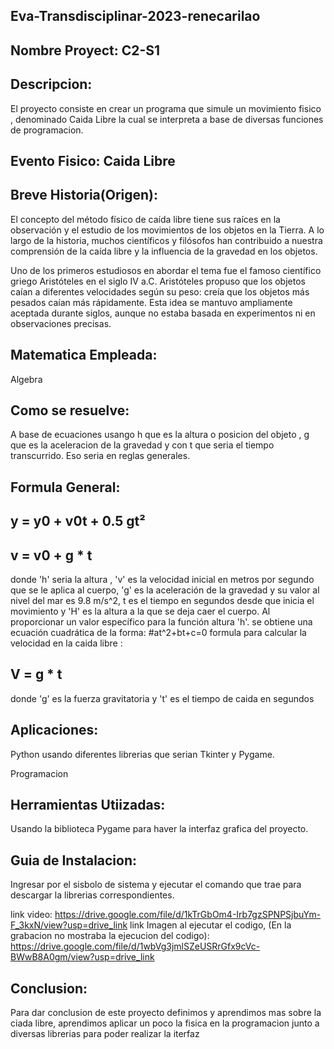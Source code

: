 ## Eva-Transdisciplinar-2023-renecarilao
## Nombre Proyect: C2-S1

## Descripcion: 
El proyecto consiste en crear un programa que simule un movimiento fisico , denominado Caida Libre la cual se interpreta a base de diversas funciones de programacion.

## Evento Fisico: Caida Libre

## Breve Historia(Origen): 
El concepto del método físico de caída libre tiene sus raíces en la observación y el estudio de los movimientos de los objetos en la Tierra. A lo largo de la historia, muchos científicos y filósofos han contribuido a nuestra comprensión de la caída libre y la influencia de la gravedad en los objetos.

Uno de los primeros estudiosos en abordar el tema fue el famoso científico griego Aristóteles en el siglo IV a.C. Aristóteles propuso que los objetos caían a diferentes velocidades según su peso: creía que los objetos más pesados caían más rápidamente. Esta idea se mantuvo ampliamente aceptada durante siglos, aunque no estaba basada en experimentos ni en observaciones precisas.

## Matematica Empleada:
Algebra

## Como se resuelve:
A base de ecuaciones  usango h que es la altura o posicion del objeto , g que es la aceleracion  de la gravedad  y con t que seria el tiempo transcurrido. Eso seria en reglas generales.

## Formula General:
 ## y = y0 + v0t + 0.5 gt²
 ## v = v0 + g * t
donde 'h' seria la altura , 'v' es la velocidad inicial en metros por segundo que se le aplica al cuerpo, 'g' es la aceleración de la gravedad y su valor al nivel del mar es 9.8 m/s^2, t es el tiempo en segundos desde que inicia el movimiento y 'H' es la altura a la que se deja caer el cuerpo. Al proporcionar un valor específico para la función altura 'h'.
se obtiene una ecuación cuadrática de la forma: #at^2+bt+c=0
formula para calcular la velocidad en la caida libre : 
## V = g * t 
donde  'g' es la fuerza gravitatoria y 't' es el tiempo de caida en segundos 


## Aplicaciones:  
Python usando diferentes librerias que serian Tkinter y Pygame.

Programacion
## Herramientas Utiizadas: 
Usando la biblioteca Pygame para haver la interfaz grafica del proyecto.

## Guia de Instalacion: 
Ingresar por el sisbolo de sistema y ejecutar el comando que trae  para descargar la librerias correspondientes.

link video: https://drive.google.com/file/d/1kTrGbOm4-Irb7gzSPNPSjbuYm-F_3kxN/view?usp=drive_link
link Imagen al ejecutar el codigo, (En la grabacion no mostraba la ejecucion del codigo): https://drive.google.com/file/d/1wbVg3jmlSZeUSRrGfx9cVc-BWwB8A0gm/view?usp=drive_link

## Conclusion: 
Para dar conclusion de este proyecto definimos y aprendimos mas sobre la ciada libre, aprendimos aplicar un poco la fisica en la programacion junto a diversas librerias para poder realizar la iterfaz 
